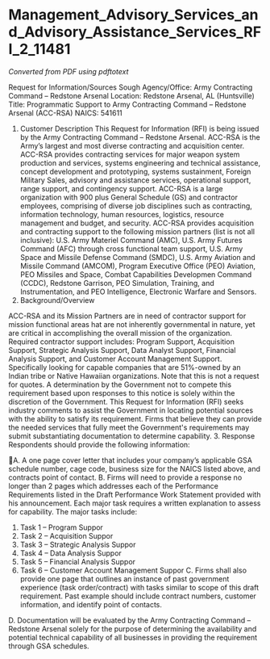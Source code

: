 # Management_Advisory_Services_and_Advisory_Assistance_Services_RFI_2_11481

_Converted from PDF using pdftotext_

Request for Information/Sources Sough
Agency/Office: Army Contracting Command – Redstone Arsenal
Location: Redstone Arsenal, AL (Huntsville)
Title: Programmatic Support to Army Contracting Command – Redstone Arsenal (ACC-RSA)
NAICS: 541611
1. Customer Description
This Request for Information (RFI) is being issued by the Army Contracting Command – Redstone
Arsenal. ACC-RSA is the Army’s largest and most diverse contracting and acquisition center.
ACC-RSA provides contracting services for major weapon system production and services,
systems engineering and technical assistance, concept development and prototyping, systems
sustainment, Foreign Military Sales, advisory and assistance services, operational support, range
support, and contingency support. ACC-RSA is a large organization with 900 plus General
Schedule (GS) and contractor employees, comprising of diverse job disciplines such as
contracting, information technology, human resources, logistics, resource management and
budget, and security. ACC-RSA provides acquisition and contracting support to the following
mission partners (list is not all inclusive): U.S. Army Materiel Command (AMC), U.S. Army
Futures Command (AFC) through cross functional team support, U.S. Army Space and Missile
Defense Command (SMDC), U.S. Army Aviation and Missile Command (AMCOM), Program
Executive Office (PEO) Aviation, PEO Missiles and Space, Combat Capabilities Developmen
Command (CCDC), Redstone Garrison, PEO Simulation, Training, and Instrumentation, and
PEO Intelligence, Electronic Warfare and Sensors.
2. Background/Overview

ACC-RSA and its Mission Partners are in need of contractor support for mission functional areas
hat are not inherently governmental in nature, yet are critical in accomplishing the overall
mission of the organization. Required contractor support includes: Program Support,
Acquisition Support, Strategic Analysis Support, Data Analyst Support, Financial Analysis
Support, and Customer Account Management Support. Specifically looking for capable
companies that are 51%-owned by an Indian tribe or Native Hawaiian organizations.
Note that this is not a request for quotes. A determination by the Government not to compete this
requirement based upon responses to this notice is solely within the discretion of the Government.
This Request for Information (RFI) seeks industry comments to assist the Government in locating
potential sources with the ability to satisfy its requirement. Firms that believe they can provide the
needed services that fully meet the Government's requirements may submit substantiating
documentation to determine capability.
3. Response
Respondents should provide the following information:

A. A one page cover letter that includes your company’s applicable GSA schedule number, cage
code, business size for the NAICS listed above, and contracts point of contact.
B. Firms will need to provide a response no longer than 2 pages which addresses each of the
Performance Requirements listed in the Draft Performance Work Statement provided with
his announcement. Each major task requires a written explanation to assess for capability.
The major tasks include:
1. Task 1 – Program Suppor
2. Task 2 – Acquisition Suppor
3. Task 3 – Strategic Analysis Suppor
4. Task 4 – Data Analysis Suppor
5. Task 5 – Financial Analysis Suppor
6. Task 6 – Customer Account Management Suppor
C. Firms shall also provide one page that outlines an instance of past government experience
(task order/contract) with tasks similar to scope of this draft requirement. Past example
should include contract numbers, customer information, and identify point of contacts.

D. Documentation will be evaluated by the Army Contracting Command – Redstone Arsenal
solely for the purpose of determining the availability and potential technical capability of all
businesses in providing the requirement through GSA schedules.

